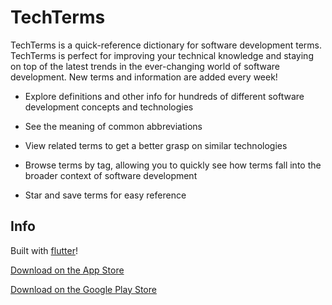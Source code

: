# TechTerms

TechTerms is a quick-reference dictionary for software development terms. TechTerms is perfect for improving your technical knowledge and staying on top of the latest trends in the ever-changing world of software development. New terms and information are added every week!

- Explore definitions and other info for hundreds of different software development concepts and technologies

- See the meaning of common abbreviations

- View related terms to get a better grasp on similar technologies

- Browse terms by tag, allowing you to quickly see how terms fall into the broader context of software development

- Star and save terms for easy reference

## Info

Built with [flutter](https://flutter.io/)!

[Download on the App Store](https://itunes.apple.com/us/app/techterms-software-dictionary/id1413915542?ls=1&mt=8)

[Download on the Google Play Store](https://play.google.com/store/apps/details?id=com.athillapps.techterms)

